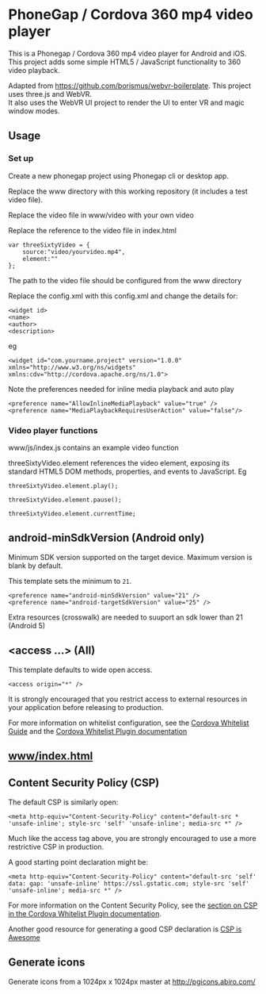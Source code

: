 # PhoneGap / Cordova 360 mp4 video player 

This is a Phonegap / Cordova 360 mp4 video player for Android and iOS.
This project adds some simple HTML5 / JavaScript functionality to 360 video playback. 

Adapted from https://github.com/borismus/webvr-boilerplate. This project uses three.js and WebVR.  
It also uses the WebVR UI project to render the UI to enter VR and magic window modes.


## Usage
### Set up
Create a new phonegap project using Phonegap cli or desktop app. 

Replace the www directory with this working repository (it includes a test video file).

Replace the video file in www/video with your own video 

Replace the reference to the video file in index.html
	
	var threeSixtyVideo = {
  		source:"video/yourvideo.mp4", 
  		element:""
	};

The path to the video file should be configured from the www directory

Replace the config.xml with this config.xml and change the details for:
	
	<widget id>  
	<name>
	<author>
	<description> 

eg
	
	<widget id="com.yourname.project" version="1.0.0" xmlns="http://www.w3.org/ns/widgets" xmlns:cdv="http://cordova.apache.org/ns/1.0">

Note the preferences needed for inline media playback and auto play
	
	<preference name="AllowInlineMediaPlayback" value="true" />
    <preference name="MediaPlaybackRequiresUserAction" value="false"/>

### Video player functions
www/js/index.js contains an example video function

threeSixtyVideo.element references the video element, exposing its standard HTML5 DOM methods, properties, and events to JavaScript. Eg

	threeSixtyVideo.element.play();

	threeSixtyVideo.element.pause();

	threeSixtyVideo.element.currentTime;


## android-minSdkVersion (Android only)

Minimum SDK version supported on the target device. Maximum version is blank by default.

This template sets the minimum to `21`.

    <preference name="android-minSdkVersion" value="21" />
    <preference name="android-targetSdkVersion" value="25" />

Extra resources (crosswalk) are needed to suuport an sdk lower than 21 (Android 5)

## &lt;access ...&gt; (All)

This template defaults to wide open access.

    <access origin="*" />

It is strongly encouraged that you restrict access to external resources in your application before releasing to production.

For more information on whitelist configuration, see the [Cordova Whitelist Guide][cordova-whitelist-guide] and the [Cordova Whitelist Plugin documentation][cordova-plugin-whitelist]

## [www/index.html][index-html]

## Content Security Policy (CSP)

The default CSP is similarly open:

    <meta http-equiv="Content-Security-Policy" content="default-src * 'unsafe-inline'; style-src 'self' 'unsafe-inline'; media-src *" />

Much like the access tag above, you are strongly encouraged to use a more restrictive CSP in production.

A good starting point declaration might be:

    <meta http-equiv="Content-Security-Policy" content="default-src 'self' data: gap: 'unsafe-inline' https://ssl.gstatic.com; style-src 'self' 'unsafe-inline'; media-src *" />

For more information on the Content Security Policy, see the [section on CSP in the Cordova Whitelist Plugin documentation][cordova-plugin-whitelist-csp].

Another good resource for generating a good CSP declaration is [CSP is Awesome][csp-is-awesome]


[phonegap-cli-url]: http://github.com/phonegap/phonegap-cli
[cordova-app]: http://github.com/apache/cordova-app-hello-world
[bithound-img]: https://www.bithound.io/github/phonegap/phonegap-app-hello-world/badges/score.svg
[bithound-url]: https://www.bithound.io/github/phonegap/phonegap-app-hello-world
[config-xml]: https://github.com/phonegap/phonegap-template-hello-world/blob/master/config.xml
[index-html]: https://github.com/phonegap/phonegap-template-hello-world/blob/master/www/index.html
[cordova-whitelist-guide]: https://cordova.apache.org/docs/en/dev/guide/appdev/whitelist/index.html
[cordova-plugin-whitelist]: http://cordova.apache.org/docs/en/latest/reference/cordova-plugin-whitelist
[cordova-plugin-whitelist-csp]: http://cordova.apache.org/docs/en/latest/reference/cordova-plugin-whitelist#content-security-policy
[csp-is-awesome]: http://cspisawesome.com

## Generate icons

Generate icons from a 1024px x 1024px master at http://pgicons.abiro.com/
